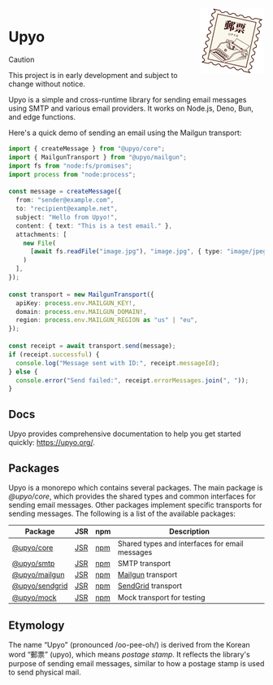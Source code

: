 <!-- deno-fmt-ignore-file -->

<img src="docs/public/logo.svg" width="128" height="128" align="right">

Upyo
====

> [!CAUTION]
> This project is in early development and subject to change without notice.

Upyo is a simple and cross-runtime library for sending email messages using
SMTP and various email providers.  It works on Node.js, Deno, Bun, and edge
functions.

Here's a quick demo of sending an email using the Mailgun transport:

~~~~ typescript
import { createMessage } from "@upyo/core";
import { MailgunTransport } from "@upyo/mailgun";
import fs from "node:fs/promises";
import process from "node:process";

const message = createMessage({
  from: "sender@example.com",
  to: "recipient@example.net",
  subject: "Hello from Upyo!",
  content: { text: "This is a test email." },
  attachments: [
    new File(
      [await fs.readFile("image.jpg"), "image.jpg", { type: "image/jpeg" }]
    )
  ],
});

const transport = new MailgunTransport({
  apiKey: process.env.MAILGUN_KEY!,
  domain: process.env.MAILGUN_DOMAIN!,
  region: process.env.MAILGUN_REGION as "us" | "eu",
});

const receipt = await transport.send(message);
if (receipt.successful) {
  console.log("Message sent with ID:", receipt.messageId);
} else {
  console.error("Send failed:", receipt.errorMessages.join(", "));
}
~~~~


Docs
----

Upyo provides comprehensive documentation to help you get started quickly:
<https://upyo.org/>.


Packages
--------

Upyo is a monorepo which contains several packages.  The main package is
*@upyo/core*, which provides the shared types and common interfaces for
sending email messages.  Other packages implement specific transports for
sending messages.  The following is a list of the available packages:

| Package                              | JSR                       | npm                       | Description                                    |
| ------------------------------------ | ------------------------- | ------------------------- | ---------------------------------------------- |
| [@upyo/core](/packages/core/)        | [JSR][jsr:@upyo/core]     | [npm][npm:@upyo/core]     | Shared types and interfaces for email messages |
| [@upyo/smtp](/packages/smtp/)        | [JSR][jsr:@upyo/smtp]     | [npm][npm:@upyo/smtp]     | SMTP transport                                 |
| [@upyo/mailgun](/packages/mailgun)   | [JSR][jsr:@upyo/mailgun]  | [npm][npm:@upyo/mailgun]  | [Mailgun] transport                            |
| [@upyo/sendgrid](/packages/sendgrid) | [JSR][jsr:@upyo/sendgrid] | [npm][npm:@upyo/sendgrid] | [SendGrid] transport                           |
| [@upyo/mock](/packages/mock/)        | [JSR][jsr:@upyo/mock]     | [npm][npm:@upyo/mock]     | Mock transport for testing                     |

[jsr:@upyo/core]: https://jsr.io/@upyo/core
[npm:@upyo/core]: https://www.npmjs.com/package/@upyo/core
[jsr:@upyo/smtp]: https://jsr.io/@upyo/smtp
[npm:@upyo/smtp]: https://www.npmjs.com/package/@upyo/smtp
[jsr:@upyo/mailgun]: https://jsr.io/@upyo/mailgun
[npm:@upyo/mailgun]: https://www.npmjs.com/package/@upyo/mailgun
[jsr:@upyo/sendgrid]: https://jsr.io/@upyo/sendgrid
[npm:@upyo/sendgrid]: https://www.npmjs.com/package/@upyo/sendgrid
[jsr:@upyo/mock]: https://jsr.io/@upyo/mock
[npm:@upyo/mock]: https://www.npmjs.com/package/@upyo/mock
[Mailgun]: https://www.mailgun.com/
[SendGrid]: https://sendgrid.com/


Etymology
---------

The name <q>Upyo</q> (pronounced /oo-pee-oh/) is derived from the Korean word
<q>郵票</q> (upyo), which means *postage stamp*.  It reflects the library's
purpose of sending email messages, similar to how a postage stamp is used to
send physical mail.
